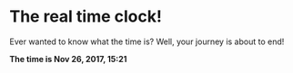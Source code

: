 # The real time clock!

Ever wanted to know what the time is? Well, your journey is about to end!

**The time is Nov 26, 2017, 15:21**